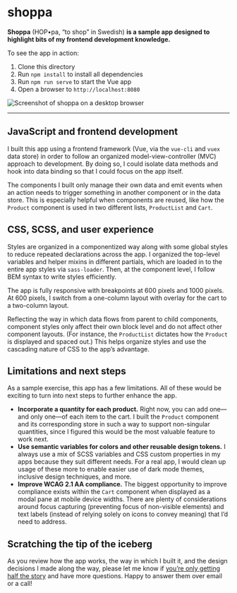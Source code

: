 # shoppa

**Shoppa** (HOP•pa, “to shop” in Swedish) **is a sample app designed to highlight bits of my frontend development knowledge.**

To see the app in action:

1. Clone this directory
2. Run `npm install` to install all dependencies
3. Run `npm run serve` to start the Vue app
4. Open a browser to `http://localhost:8080`

![Screenshot of shoppa on a desktop browser](https://johnmatu.la/static/tmp/shoppa.jpg)

-----

## JavaScript and frontend development
I built this app using a frontend framework (Vue, via the `vue-cli` and `vuex` data store) in order to follow an organized model-view-controller (MVC) approach to development. By doing so, I could isolate data methods and hook into data binding so that I could focus on the app itself.

The components I built only manage their own data and emit events when an action needs to trigger something in another component or in the data store. This is especially helpful when components are reused, like how the `Product` component is used in two different lists, `ProductList` and `Cart`.


## CSS, SCSS, and user experience
Styles are organized in a componentized way along with some global styles to reduce repeated declarations across the app. I organized the top-level variables and helper mixins in different partials, which are loaded in to the entire app styles via `sass-loader`. Then, at the component level, I follow BEM syntax to write styles efficiently.

The app is fully responsive with breakpoints at 600 pixels and 1000 pixels. At 600 pixels, I switch from a one-column layout with overlay for the cart to a two-column layout.

Reflecting the way in which data flows from parent to child components, component styles only affect their own block level and do not affect other component layouts. (For instance, the `ProductList` dictates how the `Product` is displayed and spaced out.) This helps organize styles and use the cascading nature of CSS to the app’s advantage.


## Limitations and next steps
As a sample exercise, this app has a few limitations. All of these would be exciting to turn into next steps to further enhance the app.

* **Incorporate a quantity for each product.** Right now, you can add one—and only one—of each item to the cart. I built the `Product` component and its corresponding store in such a way to support non-singular quantities, since I figured this would be the most valuable feature to work next.
* **Use semantic variables for colors and other reusable design tokens.** I always use a mix of SCSS variables and CSS custom properties in my apps because they suit different needs. For a real app, I would clean up usage of these more to enable easier use of dark mode themes, inclusive design techniques, and more.
* **Improve WCAG 2.1 AA compliance.** The biggest opportunity to improve compliance exists within the `Cart` component when displayed as a modal pane at mobile device widths. There are plenty of considerations around focus capturing (preventing focus of non-visible elements) and text labels (instead of relying solely on icons to convey meaning) that I’d need to address.


## Scratching the tip of the iceberg

As you review how the app works, the way in which I built it, and the design decisions I made along the way, please let me know if [you’re only getting half the story](https://twitter.com/rupaulsdragrace/status/1347730970724728832?lang=en) and have more questions. Happy to answer them over email or a call!
